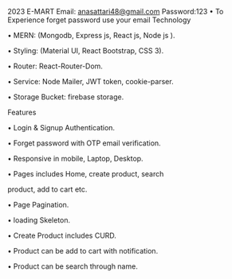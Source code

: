 2023  E-MART 
Email: anasattari48@gmail.com  Password:123
• To Experience forget password use your email
Technology

• MERN: (Mongodb, Express js, React js, Node js ).

• Styling: (Material UI, React Bootstrap, CSS 3).

• Router: React-Router-Dom.

• Service: Node Mailer, JWT token, cookie-parser.

• Storage Bucket: firebase storage.

Features

• Login & Signup Authentication.

• Forget password with OTP email verification.

• Responsive in mobile, Laptop, Desktop.

• Pages includes Home, create product, search

product, add to cart etc.

• Page Pagination.

• loading Skeleton.

• Create Product includes CURD.

• Product can be add to cart with notification.

• Product can be search through name.
